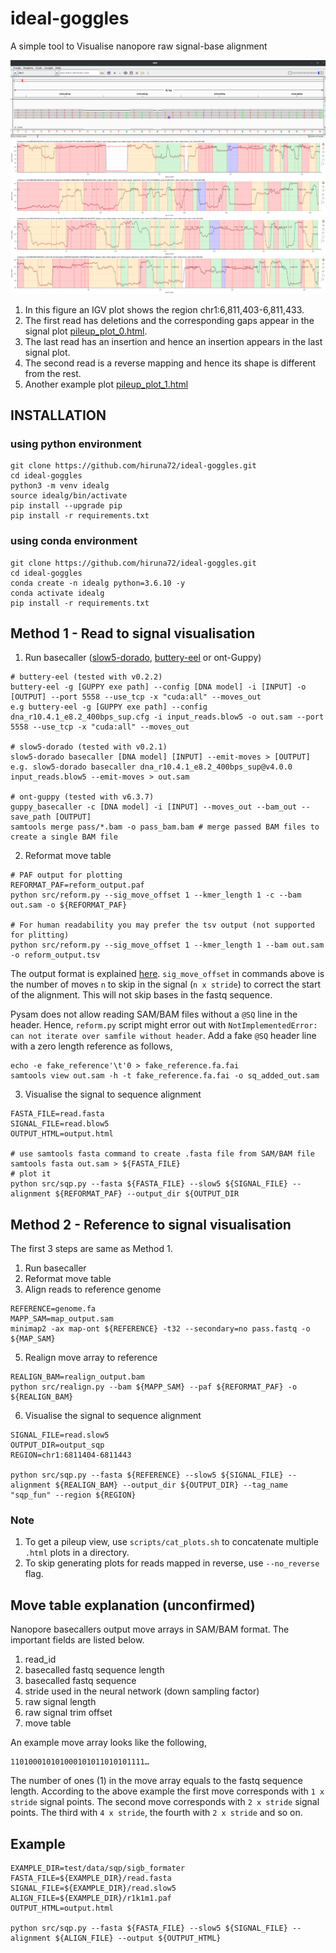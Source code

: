 # ideal-goggles

A simple tool to Visualise nanopore raw signal-base alignment

![image](test/igv.png)
![image](test/pileup_plot.png)

1. In this figure an IGV plot shows the region chr1:6,811,403-6,811,433. 
2. The first read has deletions and the corresponding gaps appear in the signal plot [pileup_plot_0.html](test/pileup_plot_0.html).
3. The last read has an insertion and hence an insertion appears in the last signal plot. 
4. The second read is a reverse mapping and hence its shape is different from the rest.
5. Another example plot [pileup_plot_1.html](test/pileup_plot_1.html)

## INSTALLATION

### using python environment
````
git clone https://github.com/hiruna72/ideal-goggles.git
cd ideal-goggles
python3 -m venv idealg
source idealg/bin/activate
pip install --upgrade pip
pip install -r requirements.txt
````
### using conda environment
````
git clone https://github.com/hiruna72/ideal-goggles.git
cd ideal-goggles
conda create -n idealg python=3.6.10 -y
conda activate idealg
pip install -r requirements.txt
````

## Method 1 - Read to signal visualisation
1. Run basecaller ([slow5-dorado](https://github.com/hiruna72/slow5-dorado), [buttery-eel](https://github.com/Psy-Fer/buttery-eel) or ont-Guppy)
```
# buttery-eel (tested with v0.2.2)
buttery-eel -g [GUPPY exe path] --config [DNA model] -i [INPUT] -o [OUTPUT] --port 5558 --use_tcp -x "cuda:all" --moves_out
e.g buttery-eel -g [GUPPY exe path] --config dna_r10.4.1_e8.2_400bps_sup.cfg -i input_reads.blow5 -o out.sam --port 5558 --use_tcp -x "cuda:all" --moves_out 

# slow5-dorado (tested with v0.2.1)
slow5-dorado basecaller [DNA model] [INPUT] --emit-moves > [OUTPUT]
e.g. slow5-dorado basecaller dna_r10.4.1_e8.2_400bps_sup@v4.0.0 input_reads.blow5 --emit-moves > out.sam

# ont-guppy (tested with v6.3.7)
guppy_basecaller -c [DNA model] -i [INPUT] --moves_out --bam_out --save_path [OUTPUT]
samtools merge pass/*.bam -o pass_bam.bam # merge passed BAM files to create a single BAM file
```

2. Reformat move table 
```
# PAF output for plotting
REFORMAT_PAF=reform_output.paf
python src/reform.py --sig_move_offset 1 --kmer_length 1 -c --bam out.sam -o ${REFORMAT_PAF}

# For human readability you may prefer the tsv output (not supported for plitting)
python src/reform.py --sig_move_offset 1 --kmer_length 1 --bam out.sam -o reform_output.tsv
```

The output format is explained [here](https://hasindu2008.github.io/f5c/docs/output#resquiggle). `sig_move_offset` in commands above is the number of moves `n` to skip in the signal (`n x stride`) to correct the start of the alignment. This will not skip bases in the fastq sequence.

Pysam does not allow reading SAM/BAM files without a `@SQ` line in the header.
Hence, `reform.py` script might error out with `NotImplementedError: can not iterate over samfile without header`.
Add a fake `@SQ` header line with a zero length reference as follows,

```
echo -e fake_reference'\t'0 > fake_reference.fa.fai
samtools view out.sam -h -t fake_reference.fa.fai -o sq_added_out.sam
```

3. Visualise the signal to sequence alignment
````
FASTA_FILE=read.fasta
SIGNAL_FILE=read.blow5
OUTPUT_HTML=output.html

# use samtools fasta command to create .fasta file from SAM/BAM file
samtools fasta out.sam > ${FASTA_FILE}
# plot it
python src/sqp.py --fasta ${FASTA_FILE} --slow5 ${SIGNAL_FILE} --alignment ${REFORMAT_PAF} --output_dir ${OUTPUT_DIR
````
## Method 2 - Reference to signal visualisation
The first 3 steps are same as Method 1.
1. Run basecaller
2. Reformat move table
3. Align reads to reference genome
```
REFERENCE=genome.fa
MAPP_SAM=map_output.sam
minimap2 -ax map-ont ${REFERENCE} -t32 --secondary=no pass.fastq -o ${MAP_SAM}

```
5. Realign move array to reference
```
REALIGN_BAM=realign_output.bam
python src/realign.py --bam ${MAPP_SAM} --paf ${REFORMAT_PAF} -o ${REALIGN_BAM}
```

6. Visualise the signal to sequence alignment
````
SIGNAL_FILE=read.slow5
OUTPUT_DIR=output_sqp
REGION=chr1:6811404-6811443

python src/sqp.py --fasta ${REFERENCE} --slow5 ${SIGNAL_FILE} --alignment ${REALIGN_BAM} --output_dir ${OUTPUT_DIR} --tag_name "sqp_fun" --region ${REGION}
````

### Note
1. To get a pileup view, use `scripts/cat_plots.sh` to concatenate multiple `.html` plots in a directory.
2. To skip generating plots for reads mapped in reverse, use `--no_reverse` flag.

## Move table explanation (unconfirmed)
Nanopore basecallers output move arrays in SAM/BAM format. The important fields are listed below.
1. read_id
2. basecalled fastq sequence length
3. basecalled fastq sequence
4. stride used in the neural network (down sampling factor)
5. raw signal length
6. raw signal trim offset
7. move table

An example move array looks like the following,
```
110100010101000101011010101111…
```
The number of ones (1) in the move array equals to the fastq sequence length. 
According to the above example the first move corresponds with `1 x stride` signal points. 
The second move corresponds with `2 x stride` signal points. The third with `4 x stride`, the fourth with `2 x stride` and so on.


## Example
````
EXAMPLE_DIR=test/data/sqp/sigb_formater
FASTA_FILE=${EXAMPLE_DIR}/read.fasta
SIGNAL_FILE=${EXAMPLE_DIR}/read.slow5
ALIGN_FILE=${EXAMPLE_DIR}/r1k1m1.paf
OUTPUT_HTML=output.html

python src/sqp.py --fasta ${FASTA_FILE} --slow5 ${SIGNAL_FILE} --alignment ${ALIGN_FILE} --output ${OUTPUT_HTML}

````
